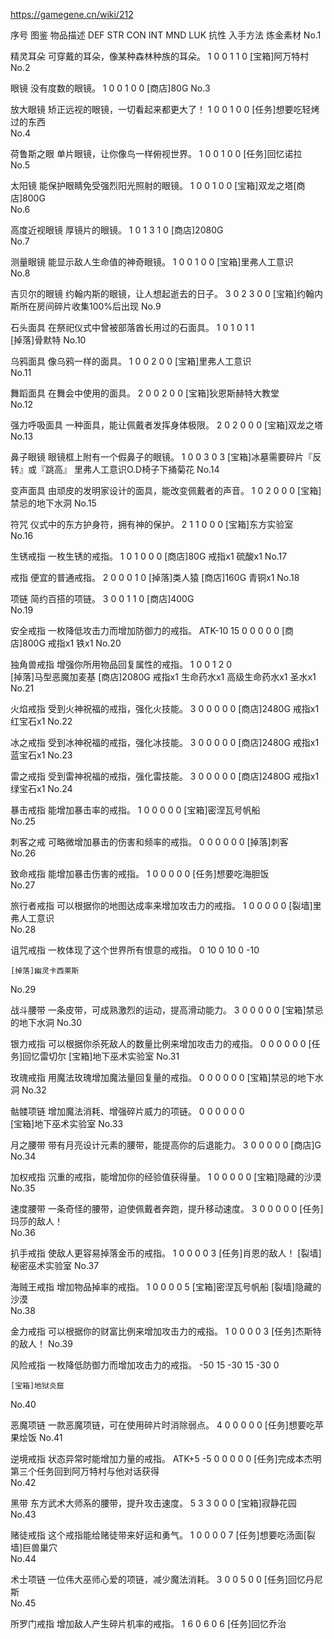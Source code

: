 https://gamegene.cn/wiki/212

序号	图鉴	物品描述	DEF	STR	CON	INT	MND	LUK	抗性	入手方法	炼金素材
No.1	


精灵耳朵	可穿戴的耳朵，像某种森林种族的耳朵。	1	0	0	1	1	0		[宝箱]阿万特村	
No.2	


眼镜	没有度数的眼镜。	1	0	0	1	0	0		[商店]80G	
No.3	


放大眼镜	矫正远视的眼镜，一切看起来都更大了！	1	0	0	1	0	0		[任务]想要吃轻烤过的东西	
No.4	


荷鲁斯之眼	单片眼镜，让你像鸟一样俯视世界。	1	0	0	1	0	0		[任务]回忆诺拉	
No.5	


太阳镜	能保护眼睛免受强烈阳光照射的眼镜。	1	0	0	1	0	0		[宝箱]双龙之塔[商店]800G	
No.6	


高度近视眼镜	厚镜片的眼镜。	1	0	1	3	1	0		[商店]2080G	
No.7	


测量眼镜	能显示敌人生命值的神奇眼镜。	1	0	0	1	0	0		[宝箱]里弗人工意识	
No.8	


吉贝尔的眼镜	约翰内斯的眼镜，让人想起逝去的日子。	3	0	2	3	0	0		[宝箱]约翰内斯所在房间碎片收集100%后出现	
No.9	


石头面具	在祭祀仪式中曾被部落酋长用过的石面具。	1	0	1	0	1	1	
	[掉落]骨默特	
No.10	


乌鸦面具	像乌鸦一样的面具。	1	0	0	2	0	0		[宝箱]里弗人工意识	
No.11	


舞蹈面具	在舞会中使用的面具。	2	0	0	2	0	0		[宝箱]狄恩斯赫特大教堂	
No.12	


强力呼吸面具	一种面具，能让佩戴者发挥身体极限。	2	0	2	0	0	0		[宝箱]双龙之塔	
No.13	


鼻子眼镜	眼镜框上附有一个假鼻子的眼镜。	1	0	0	3	0	3		[宝箱]冰墓需要碎片『反转』或『跳高』
里弗人工意识O.D椅子下捅菊花	
No.14	


变声面具	由顽皮的发明家设计的面具，能改变佩戴者的声音。	1	0	2	0	0	0		[宝箱]禁忌的地下水洞	
No.15	


符咒	仪式中的东方护身符，拥有神的保护。	2	1	1	0	0	0		[宝箱]东方实验室	
No.16	


生锈戒指	一枚生锈的戒指。	1	0	1	0	0	0		[商店]80G	戒指x1
硫酸x1
No.17	


戒指	便宜的普通戒指。	2	0	0	0	1	0		[掉落]类人猿
[商店]160G	青铜x1
No.18	


项链	简约百搭的项链。	3	0	0	1	1	0		[商店]400G	
No.19	


安全戒指	一枚降低攻击力而增加防御力的戒指。
ATK-10	15	0	0	0	0	0		[商店]800G	戒指x1
铁x1
No.20	


独角兽戒指	增强你所用物品回复属性的戒指。	1	0	0	1	2	0	
	[掉落]马型恶魔加麦基
[商店]2080G	戒指x1
生命药水x1
高级生命药水x1
圣水x1
No.21	


火焰戒指	受到火神祝福的戒指，强化火技能。	3	0	0	0	0	0		[商店]2480G	戒指x1
红宝石x1
No.22	


冰之戒指	受到冰神祝福的戒指，强化冰技能。	3	0	0	0	0	0		[商店]2480G	戒指x1
蓝宝石x1
No.23	


雷之戒指	受到雷神祝福的戒指，强化雷技能。	3	0	0	0	0	0		[商店]2480G	戒指x1
绿宝石x1
No.24	


暴击戒指	能增加暴击率的戒指。	1	0	0	0	0	0		[宝箱]密涅瓦号帆船	
No.25	


刺客之戒	可略微增加暴击的伤害和频率的戒指。	0	0	0	0	0	0		[掉落]刺客	
No.26	


致命戒指	能增加暴击伤害的戒指。	1	0	0	0	0	0		[任务]想要吃海胆饭	
No.27	


旅行者戒指	可以根据你的地图达成率来增加攻击力的戒指。	1	0	0	0	0	0		[裂墙]里弗人工意识	
No.28	


诅咒戒指	一枚体现了这个世界所有恨意的戒指。	0	10	0	10	0	-10	


	[掉落]幽灵卡西莱斯	
No.29	


战斗腰带	一条皮带，可成熟激烈的运动，提高滑动能力。	3	0	0	0	0	0		[宝箱]禁忌的地下水洞	
No.30	


银力戒指	可以根据你杀死敌人的数量比例来增加攻击力的戒指。	0	0	0	0	0	0		[任务]回忆雷切尔
[宝箱]地下巫术实验室	
No.31	


玫瑰戒指	用魔法玫瑰增加魔法量回复量的戒指。	0	0	0	0	0	0		[宝箱]禁忌的地下水洞	
No.32	


骷髅项链	增加魔法消耗、增强碎片威力的项链。	0	0	0	0	0	0	
	[宝箱]地下巫术实验室	
No.33	


月之腰带	带有月亮设计元素的腰带，能提高你的后退能力。	3	0	0	0	0	0		[商店]G	
No.34	


加权戒指	沉重的戒指，能增加你的经验值获得量。	1	0	0	0	0	0		[宝箱]隐藏的沙漠	
No.35	


速度腰带	一条奇怪的腰带，迫使佩戴者奔跑，提升移动速度。	3	0	0	0	0	0		[任务]玛莎的敌人！	
No.36	


扒手戒指	使敌人更容易掉落金币的戒指。	1	0	0	0	0	3		[任务]肖恩的敌人！
[裂墙]秘密巫术实验室	
No.37	


海贼王戒指	增加物品掉率的戒指。	1	0	0	0	0	5		[宝箱]密涅瓦号帆船
[裂墙]隐藏的沙漠	
No.38	


金力戒指	可以根据你的财富比例来增加攻击力的戒指。	1	0	0	0	0	3		[任务]杰斯特的敌人！	
No.39	


风险戒指	一枚降低防御力而增加攻击力的戒指。	-50	15	-30	15	-30	0	







	[宝箱]地狱炎窟	
No.40	


恶魔项链	一款恶魔项链，可在使用碎片时消除弱点。	4	0	0	0	0	0		[任务]想要吃苹果烩饭	
No.41	


逆境戒指	状态异常时能增加力量的戒指。
ATK+5	-5	0	0	0	0	0		[任务]完成本杰明第三个任务回到阿万特村与他对话获得	
No.42	


黑带	东方武术大师系的腰带，提升攻击速度。	5	3	3	0	0	0		[宝箱]寂静花园	
No.43	


赌徒戒指	这个戒指能给赌徒带来好运和勇气。	1	0	0	0	0	7		[任务]想要吃汤面[裂墙]巨兽巢穴	
No.44	


术士项链	一位伟大巫师心爱的项链，减少魔法消耗。	3	0	0	5	0	0		[任务]回忆丹尼斯	
No.45	


所罗门戒指	增加敌人产生碎片机率的戒指。	1	6	0	6	0	6		[任务]回忆乔治